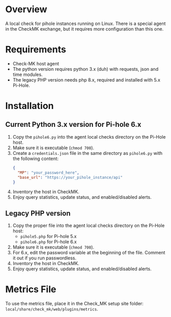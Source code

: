 # Overview

A local check for pihole instances running on Linux. There is a special agent in the CheckMK exchange, but it requires more configuration than this one.

# Requirements

- Check-MK host agent
- The python version requires python 3.x (duh) with requests, json and time modules.
- The legacy PHP version needs php 8.x, required and installed with 5.x Pi-Hole.

# Installation

## Current Python 3.x version for Pi-hole 6.x

1. Copy the `pihole6.py` into the agent local checks directory on the Pi-Hole host.
2. Make sure it is executable (`chmod 700`).
3. Create a `credentials.json` file in the same directory as `pihole6.py` with the following content:
    ```json
    {
      "MP": "your_password_here",
      "base_url": "https://your_pihole_instance/api"
    }
    ```
4. Inventory the host in CheckMK.
5. Enjoy query statistics, update status, and enabled/disabled alerts.

## Legacy PHP version 

1. Copy the proper file into the agent local checks directory on the Pi-Hole host:
    - `pihole5.php` for Pi-hole 5.x
    - `pihole6.php` for Pi-hole 6.x
2. Make sure it is executable (`chmod 700`).
3. For 6.x, edit the password variable at the beginning of the file. Comment it out if you run passwordless.
4. Inventory the host in CheckMK.
5. Enjoy query statistics, update status, and enabled/disabled alerts.

# Metrics File

To use the metrics file, place it in the Check_MK setup site folder: `local/share/check_mk/web/plugins/metrics`.